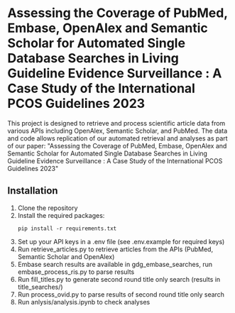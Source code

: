 # Assessing the Coverage of PubMed, Embase, OpenAlex and Semantic Scholar for Automated Single Database Searches in Living Guideline Evidence Surveillance : A Case Study of the International PCOS Guidelines 2023

This project is designed to retrieve and process scientific article data from various APIs including OpenAlex, Semantic Scholar, and PubMed. The data and code allows replication of our automated retrieval and analyses as part of our paper: "Assessing the Coverage of PubMed, Embase, OpenAlex and Semantic Scholar for Automated Single Database Searches in Living Guideline Evidence Surveillance : A Case Study of the International PCOS Guidelines 2023"

## Installation

1. Clone the repository
2. Install the required packages:
   ```
   pip install -r requirements.txt
   ```
3. Set up your API keys in a .env file (see .env.example for required keys)
4. Run retrieve_articles.py to retrieve articles from the APIs (PubMed, Semantic Scholar and OpenAlex)
6. Embase search results are available in gdg_embase_searches, run embase_process_ris.py to parse results
7. Run fill_titles.py to generate second round title only search (results in title_searches/) 
8. Run process_ovid.py to parse results of second round title only search 
9. Run anlysis/analysis.ipynb to check analyses 
